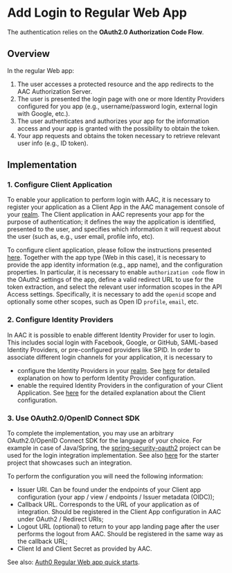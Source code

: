# Add Login to Regular Web App

The authentication relies on the **OAuth2.0 Authorization Code Flow**.

## Overview

In the regular Web app:

1. The user accesses a protected resource and the app redirects to the AAC Authorization Server.
2. The user is presented the login page with one or more Identity Providers configured for you app (e.g., username/password login, external login with Google, etc.).
3. The user authenticates and authorizes your app for the information access and your app is granted with the possibility to obtain the token.
4. Your app requests and obtains the token necessary to retrieve relevant user info (e.g., ID token).

## Implementation

### 1. Configure Client Application

To enable your application to perform login with AAC, it is necessary to register your application as a Client App in the AAC management console of your [realm](../01-basic-concepts/02-realm.md). The Client application in AAC represents your app for the purpose of authentication; it defines the way the application is identified, presented to the user, and specifies which information it will request about the user (such as, e.g., user email, profile info, etc). 

To configure client application, please follow the instructions presented [here](../02-quick-start/01-base/03-client.md). Together with the app type (Web in this case), it is necessary to provide the app identity information (e.g., app name), and the configuration properties. In particular, it is necessary to enable ``authorization code`` flow in the OAuth2 settings of the app, define a valid redirect URL to use for the token extraction, and select the relevant user information scopes in the API Access settings. Specifically, it is necessary to add the ``openid`` scope and optionally some other scopes, such as Open ID ``profile``, ``email``, etc.

### 2. Configure Identity Providers
  
In AAC it is possible to enable different Identity Provider for user to login. This includes social login with Facebook, Google, or GitHub, SAML-based Identity Providers, or pre-configured providers like SPID. In order to associate different login channels for your application, it is necessary to

* configure the Identity Providers in your [realm](../01-basic-concepts/02-realm.md). See [here](../02-quick-start/01-base/02-idp.md) for detailed explanation on how to perform Identity Provider configuration.  
* enable the required Identity Providers in the configuration of your Client Application. See [here](../02-quick-start/01-base/03-client.md) for the detailed explanation about the Client configuration.

### 3. Use OAuth2.0/OpenID Connect SDK 

To complete the implementation, you may use an arbitrary OAuth2.0/OpenID Connect SDK for the language of your choice. For example in case of Java/Spring, the [spring-security-oauth2](https://spring.io/guides/tutorials/spring-boot-oauth2/) project can be used for the login integration implementation. See also [here](https://github.com/scc-digitalhub/spring-oauth2-starter) for the starter project that showcases such an integration. 

To perform the configuration you will need the following information:

* Issuer URI. Can be found under the endpoints of your Client app configuration (your app / view / endpoints / Issuer metadata (OIDC));
* Callback URL. Corresponds to the URL of your application as of integration. Should be registered in the Client App configuration in AAC under OAuth2 / Redirect URIs;
* Logout URL (optional) to return to your app landing page after the user performs the logout from AAC. Should be registered in the same way as the callback URL;
* Client Id and Client Secret as provided by AAC.


See also: [Auth0 Regular Web app quick starts](https://auth0.com/docs/quickstart/webapp).



